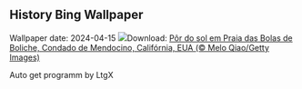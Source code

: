 ## History Bing Wallpaper
Wallpaper date: 2024-04-15
![](https://www.bing.com/th?id=OHR.BowlingBallCali_PT-BR6942653750_UHD.jpg&w=1000)Download: [Pôr do sol em Praia das Bolas de Boliche, Condado de Mendocino, Califórnia, EUA (© Melo Qiao/Getty Images)](https://www.bing.com/th?id=OHR.BowlingBallCali_PT-BR6942653750_UHD.jpg)

Auto get programm by LtgX
